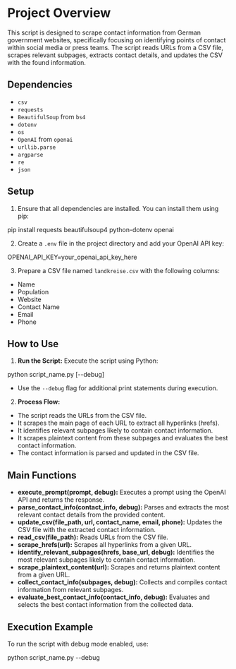 # Project Overview

This script is designed to scrape contact information from German government websites, specifically focusing on identifying points of contact within social media or press teams. The script reads URLs from a CSV file, scrapes relevant subpages, extracts contact details, and updates the CSV with the found information.

## Dependencies

- `csv`
- `requests`
- `BeautifulSoup` from `bs4`
- `dotenv`
- `os`
- `OpenAI` from `openai`
- `urllib.parse`
- `argparse`
- `re`
- `json`

## Setup

1. Ensure that all dependencies are installed. You can install them using pip:

pip install requests beautifulsoup4 python-dotenv openai

2. Create a `.env` file in the project directory and add your OpenAI API key:

OPENAI_API_KEY=your_openai_api_key_here

3. Prepare a CSV file named `landkreise.csv` with the following columns:
- Name
- Population
- Website
- Contact Name
- Email
- Phone

## How to Use

1. **Run the Script:**
Execute the script using Python:

python script_name.py [--debug]

- Use the `--debug` flag for additional print statements during execution.

2. **Process Flow:**
- The script reads the URLs from the CSV file.
- It scrapes the main page of each URL to extract all hyperlinks (hrefs).
- It identifies relevant subpages likely to contain contact information.
- It scrapes plaintext content from these subpages and evaluates the best contact information.
- The contact information is parsed and updated in the CSV file.

## Main Functions

- **execute_prompt(prompt, debug):** Executes a prompt using the OpenAI API and returns the response.
- **parse_contact_info(contact_info, debug):** Parses and extracts the most relevant contact details from the provided content.
- **update_csv(file_path, url, contact_name, email, phone):** Updates the CSV file with the extracted contact information.
- **read_csv(file_path):** Reads URLs from the CSV file.
- **scrape_hrefs(url):** Scrapes all hyperlinks from a given URL.
- **identify_relevant_subpages(hrefs, base_url, debug):** Identifies the most relevant subpages likely to contain contact information.
- **scrape_plaintext_content(url):** Scrapes and returns plaintext content from a given URL.
- **collect_contact_info(subpages, debug):** Collects and compiles contact information from relevant subpages.
- **evaluate_best_contact_info(contact_info, debug):** Evaluates and selects the best contact information from the collected data.

## Execution Example

To run the script with debug mode enabled, use:

python script_name.py --debug
